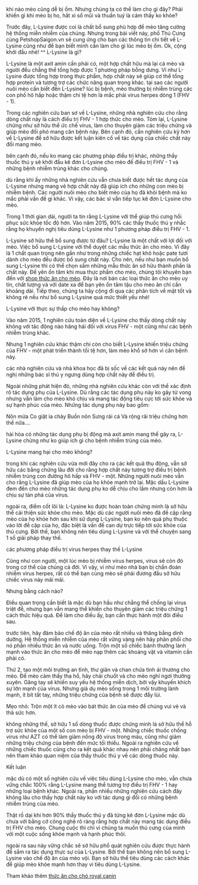 khi nào mèo cũng dễ bị ốm. Nhưng chúng ta có thể làm cho gì đây? Phải khiến gì khi mèo bị ho, hắt xì sổ mũi và thuần tuý là cảm thấy ko khỏe?

Trước đây, L-Lysine được coi là chất bổ sung phù hợp để mèo tăng cường hệ thống miễn nhiễm của chúng. Nhưng trong bài viết này, phố Thú Cưng cùng PetshopSaigon.vn sẽ cung ứng cho bạn các thông tin chi tiết về L-Lysine cũng như để bạn biết mình cần làm cho gì lúc mèo bị ốm.
Ok, cộng khởi đầu nhé! ^^
L-Lysine là gì?

L-Lysine là một axit amin cần phải có, một hợp chất hữu mà lại cả mèo và người đều chẳng thể tổng hợp được 1 phương pháp bỗng dưng. Ví như L-Lysine được tổng hợp trong thực phẩm, hợp chất này sẽ giúp cơ thể tổng hợp protein và tương trợ các chức năng quan trọng khác.
tại sao các người nuôi mèo cần biết đến L-Lysine?
lúc bị bệnh, mèo thường bị nhiễm trùng các con phố hô hấp hoặc thậm chí tệ hơn là mắc phải virus herpes dòng 1 (FHV - 1).

Trong các nghiên cứu ban sơ về L-Lysine, những nhà nghiên cứu cho rằng dòng chất này là cách điều trị FHV - 1 hợp thức cho mèo. Tóm lại, L-Lysine chừng như sở hữu thể ức chế virus, làm cho thuyên giảm các triệu chứng và giúp mèo đối phó mang căn bệnh này. Bên cạnh đó, cần nghiên cứu kỹ hơn về L-Lysine để sở hữu được kết luận kiên cố về tác dụng của chiếc chất này đối mang mèo.

bên cạnh đó, nếu ko mang các phương pháp điều trị khác, những thầy thuốc thú y sẽ khởi đầu kê đơn L-Lysine cho mèo để điều trị FHV - 1 và những bệnh nhiễm trùng khác cho chúng.

dù rằng khi ấy những nhà nghiên cứu vẫn chưa biết được hết tác dụng của L-Lysine nhưng mang vẻ hợp chất này đã giúp ích cho những con mèo bị nhiễm bệnh. Các người nuôi mèo cho biết mèo của họ đã khỏi bệnh mà ko mắc phải vấn đề gì khác. Vì vậy, các bác sĩ vẫn tiếp tục kê đơn L-Lysine cho mèo.

Trong 1 thời gian dài, người ta tin rằng L-Lysine với thể giúp thú cưng hồi phục sức khỏe tốc độ hơn. Vào năm 2015, 90% các thầy thuốc thú y nhắc rằng họ khuyến nghị tiêu dùng L-Lysine như 1 phương pháp điều trị FHV - 1.

L-Lysine sở hữu thể bổ sung được từ đâu?
L-Lysine là một chất với lợi đối với mèo. Việc bổ sung L-Lysine với thể duyệt các mẫu thức ăn cho mèo. Vì đây là 1 chất quan trọng nên gần như trong những chiếc hạt khô hoặc pate tươi dành cho mèo đều được bổ sung chất này. Cho nên, nếu như bạn muốn bổ sung L-Lysine thì có thể chọn sắm những mẫu thức ăn sở hữu thành phần là chất này.
Để yên ổn tâm khi mua thực phẩm cho mèo, chúng tôi khuyên bạn đến với <a href="https://petshopsaigon.vn/">shop thức ăn cho mèo</a>. Đây là nơi bán các loại thức ăn cho mèo uy tín, chất lượng và với date xa để bạn yên ổn tâm tậu cho mèo ăn chỉ cần khoảng dài.
Tiếp theo, chúng ta hãy cộng đi qua các phân tích về mặt tốt và không rẻ nếu như bổ sung L-Lysine quá mức thiết yếu nhé!


L-Lysine với thực sự thấp cho mèo hay không?

Vào năm 2015, 1 nghiên cứu toàn diện về L-Lysine cho thấy dòng chất này không với tác động nào hăng hái đối với virus FHV - một cũng như các bệnh nhiễm trùng khác.

Nhưng 1 nghiên cứu khác thậm chí còn cho biết L-Lysine khiến triệu chứng của FHV - một phát triển thành tồi tệ hơn, làm mèo khổ sở hơn vì căn bệnh này.

các nhà nghiên cứu và nhà khoa học đã bị sốc về các kết quả này nên đề nghị những bác sĩ thú y ngưng dùng hợp chất này để điều trị.

Ngoài những phát hiện đó, những nhà nghiên cứu khác còn với thể xác định rõ tác dụng phụ của L-Lysine. Dù rằng các tác dụng phụ này ko gây tử vong nhưng vẫn làm cho mèo khó chịu và mang tác động tiêu cực tới sức khỏe và sự hạnh phúc của mèo. Những tác dụng phụ này bao gồm:

Nôn mửa
Co giật
ỉa chảy
Buồn nôn
Sưng rái cá
Và rộng rãi triệu chứng hơn thế nữa….

hài hòa có những tác dụng phụ bị động mà axit amin mang thể gây ra, L-Lysine chừng như ko giúp ích gì cho bệnh nhiễm trùng của mèo.


L-Lysine mang hại cho mèo không?

trong khi các nghiên cứu vừa mới đây cho ra các kết quả thụ động, vẫn sở hữu các bằng chứng lâu đời cho rằng hợp chất này tương trợ điều trị bệnh nhiễm trùng con đường hô hấp và FHV - một. Những người nuôi mèo vẫn cho rằng L-Lysine đã giúp mèo của họ khỏe mạnh trở lại. Mặc dầu L-Lysine đem đến cho mèo những tác dụng phụ ko dễ chịu cho lắm nhưng còn hơn là chịu sự tàn phá của virus.

ngoài ra, điểm cốt lõi là: L-Lysine ko được hoàn toàn chứng minh là sở hữu thể cải thiện sức khỏe cho mèo. Mặc dù các người nuôi mèo đã đề cập rằng mèo của họ khỏe hơn sau khi sử dụng L-Lysine, bạn ko nên quá phụ thuộc vào lời đề cập của họ, đặc biệt là vấn đề can dự trực tiếp tới sức khỏe của thú cưng. Bởi thế, bạn không nên tiêu dùng L-Lysine và với thể chuyện sang 1 số giải pháp thay thế.

các phương pháp điều trị virus herpes thay thế L-Lysine

Cũng như con người, một lúc mèo bị nhiễm virus herpes, virus sẽ còn đó trong cơ thể của chúng cả đời. Vì vậy, ví như mèo nhà bạn bị chẩn đoán nhiễm virus herpes, rất có thể bạn cùng mèo sẽ phải đương đầu sở hữu chiếc virus này mãi mãi.


Nhưng bằng cách nào?

Điều quan trọng cần biết là mặc dù bạn hầu như chẳng thể chống lại virus triệt để, nhưng bạn vẫn mang thể khiến cho thuyên giảm các triệu chứng 1 cách thức hiệu quả. Để làm cho điều ấy, bạn cần thực hành một đôi điều sau.

trước tiên, hãy đảm bảo chế độ ăn của mèo rất nhiều và thăng bằng dinh dưỡng. Hệ thống miễn nhiễm của mèo rất vững vàng nên hãy phân phối cho nó phần nhiều thức ăn và nước uống. Trộn một số chiếc bánh thưởng lành mạnh vào thức ăn cho mèo để mèo nạp thêm các khoáng vật và vitamin cần phải có.

Thứ 2, tạo một môi trường an tĩnh, thư giãn và chan chứa tình ái thương cho mèo. Để mèo cảm thấy tha hồ, hãy chải chuốt và cho mèo nghỉ ngơi thường xuyên. Găng tay sẽ khiến suy yếu hệ thống miễn dịch, bởi vậy khuyến khích sự lớn mạnh của virus. Nhưng giả dụ mèo sống trong 1 môi trường lành mạnh, ít bít tất tay, những triệu chứng của bệnh sẽ được đẩy lùi.

Mẹo nhỏ: Trộn một ít cỏ mèo vào bát thức ăn của mèo để chúng vui vẻ và thả sức hơn.

không những thế, sở hữu 1 số dòng thuốc được chứng minh là sở hữu thể hỗ trợ sức khỏe của một số con mèo bị FHV - một. Những chiếc thuốc chống virus như AZT có thể làm giảm nồng độ virus trong máu, cũng như giảm những triệu chứng của bệnh đến mức tối thiểu. Ngoài ra nghiên cứu về những chiếc thuốc cũng cho ra kết quả khác nhau nên phải chăng nhất bạn nên tham khảo quan niệm của thầy thuốc thú y về các dòng thuốc này.


Kết luận

mặc dù có một số nghiên cứu về việc tiêu dùng L-Lysine cho mèo, vẫn chưa vững chắc 100% rằng L-Lysine mang thể tương trợ điều trị FHV - 1 hay những loại bệnh khác. Ngoài ra, phần nhiều những nghiên cứu cách đây không lâu cho thấy hợp chất này ko với tác dụng gì đối có những bệnh nhiễm trùng của mèo.

Thật rồ dại khi hơn 90% thầy thuốc thú y đã từng kê đơn L-Lysine mặc dù chưa với bằng cớ công nghệ rõ ràng rằng hợp chất này mang tác dụng điều trị FHV cho mèo. Chung cuộc thì chỉ vì chúng ta muốn thú cưng của mình với một cuộc sống khỏe mạnh và hạnh phúc thôi.

ngoài ra sau này vững chắc sẽ sở hữu phổ quát nghiên cứu được thực hành để sắm ra tác dụng thực sự của L-Lysine. Bởi thế bạn không nên bổ sung L-Lysine vào chế độ ăn của mèo vội. Bạn sở hữu thể tiêu dùng các cách khác để giúp mèo khỏe mạnh hơn thay vì tiêu dùng L-Lysine.

Tham khảo thêm <a href="https://petshopsaigon.vn/danh-muc/hat">thức ăn cho chó royal canin</a>
